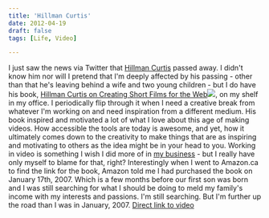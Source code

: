 ```yaml
---
title: 'Hillman Curtis'
date: 2012-04-19
draft: false
tags: [Life, Video]

---
```


I just saw the news via Twitter that [Hillman Curtis](http://hillmancurtis.com/) passed away. I didn't know him nor will I pretend that I'm deeply affected by his passing - other than that he's leaving behind a wife and two young children - but I do have his book, [Hillman Curtis on Creating Short Films for the Web](http://www.amazon.ca/gp/product/0321278917/ref=as_li_ss_tl?ie=UTF8&tag=farawsoclos0a-20&linkCode=as2&camp=15121&creative=390961&creativeASIN=0321278917)![](http://www.assoc-amazon.ca/e/ir?t=farawsoclos0a-20&l=as2&o=15&a=0321278917), on my shelf in my office. I periodically flip through it when I need a creative break from whatever I'm working on and need inspiration from a different medium. His book inspired and motivated a lot of what I love about this age of making videos. How accessible the tools are today is awesome, and yet, how it ultimately comes down to the creativity to make things that are as inspiring and motivating to others as the idea might be in your head to you. Working in video is something I wish I did more of in [my business](http://lemonproductions.ca) - but I really have only myself to blame for that, right? Interestingly when I went to Amazon.ca to find the link for the book, Amazon told me I had purchased the book on January 17th, 2007. Which is a few months before our first son was born and I was still searching for what I should be doing to meld my family's income with my interests and passions. I'm still searching. But I'm further up the road than I was in January, 2007.  [Direct link to video](https://vimeo.com/38130536)